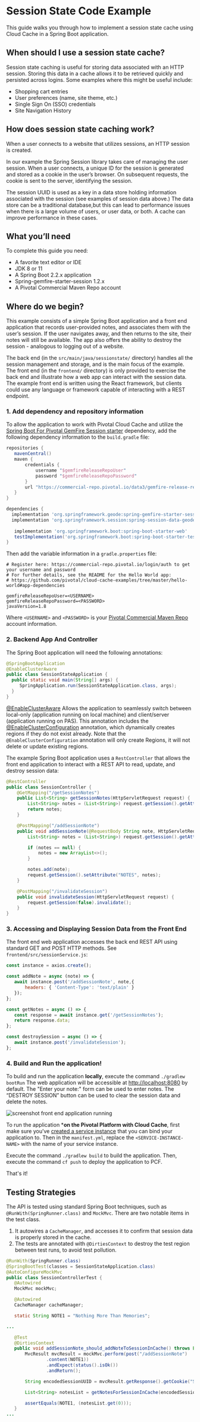 <!-- Copyright (C) 2019-Present Pivotal Software, Inc. All rights reserved.

This program and the accompanying materials are made available under the terms of the under the Apache License, Version
2.0 (the "License”); you may not use this file except in compliance with the License. You may obtain a copy of the
License at

http://www.apache.org/licenses/LICENSE-2.0

Unless required by applicable law or agreed to in writing, software distributed under the License is distributed on an
"AS IS" BASIS, WITHOUT WARRANTIES OR CONDITIONS OF ANY KIND, either express or implied. See the License for the specific
language governing permissions and limitations under the License. -->
 
# Session State Code Example

This guide walks you through how to implement a session state cache using Cloud Cache in a Spring Boot application.

## When should I use a session state cache?

Session state caching is useful for storing data associated with an HTTP session.  Storing this data in a cache allows
it to  be retrieved quickly and persisted across logins. Some examples where this might be useful include:

- Shopping cart entries
- User preferences (name, site theme, etc.) 
- Single Sign On (SSO) credentials
- Site Navigation History
    
## How does session state caching work?

When a user connects to a website that utilizes sessions, an HTTP session is created.

In our example the Spring Session library takes care of managing the user session.  When a user connects, a unique ID
for the session is generated and stored as a cookie in the user’s browser. On subsequent requests, the cookie is sent
to the server, identifying the session.	

The session UUID is used as a key in a data store holding information associated with the session (see examples of
session data above.) The data store can be a traditional database,but this can lead to performance issues when there is
a large volume of users, or user data, or both. A cache can improve performance in these cases.

## What you’ll need

To complete this guide you need:
- A favorite text editor or IDE
- JDK 8 or 11
- A Spring Boot 2.2.x application
- Spring-gemfire-starter-session 1.2.x 
- A Pivotal Commercial Maven Repo account


## Where do we begin?

This example consists of a simple Spring Boot application and a front end application that records user-provided notes,
and associates them with the user’s session. If the user navigates away, and then returns to the site, their notes will
still be available. The app also offers the ability to destroy the session - analogous to logging out of a website.

The back end (in the `src/main/java/sessionstate/` directory) handles all the session management and storage, and is the
main focus of the example. The front end (in the `frontend/` directory) is only provided to exercise the back end and
illustrate how a web app can interact with the session data. The example front end is written using the React framework,
but clients could use any language or framework capable of interacting with a REST endpoint.


### 1. Add dependency and repository information

To allow the application to work with Pivotal Cloud Cache and utilize the [Spring Boot For Pivotal GemFire Session
starter](https://docs.spring.io/spring-boot-data-geode-build/1.2.x-SNAPSHOT/reference/html5/#geode-session) dependency,
add the following dependency information to the `build.gradle` file: 

```groovy
repositories {
   mavenCentral()
   maven {
       credentials {
           username "$gemfireReleaseRepoUser"
           password "$gemfireReleaseRepoPassword"
       }
       url "https://commercial-repo.pivotal.io/data3/gemfire-release-repo/gemfire"
   }
}

dependencies {
  implementation 'org.springframework.geode:spring-gemfire-starter-session:1.2.2.RELEASE'
  implementation 'org.springframework.session:spring-session-data-geode:2.2.1.RELEASE'
  
   implementation 'org.springframework.boot:spring-boot-starter-web'
   testImplementation('org.springframework.boot:spring-boot-starter-test')
}
```

Then add the variable information in a `gradle.properties` file:
```properties
# Register here: https://commercial-repo.pivotal.io/login/auth to get your username and password
# For further details, see the README for the Hello World app:
# https://github.com/pivotal/cloud-cache-examples/tree/master/hello-world#app-dependencies

gemfireReleaseRepoUser=<USERNAME>
gemfireReleaseRepoPassword=<PASSWORD>
javaVersion=1.8
```
Where `<USERNAME>` and `<PASSWORD>` is your [Pivotal Commercial Maven Repo](https://commercial-repo.pivotal.io/login/auth)
account information.

### 2. Backend App And Controller

The Spring Boot application will need the following annotations:

```java
@SpringBootApplication
@EnableClusterAware
public class SessionStateApplication {
  public static void main(String[] args) {
     SpringApplication.run(SessionStateApplication.class, args);
  }
}
```

[@EnableClusterAware](https://docs.spring.io/autorepo/docs/spring-boot-data-geode-build/current/reference/html5/#geode-configuration-declarative-annotations-productivity-enableclusteraware)
Allows the application to seamlessly switch between local-only (application running on local machine) and client/server
(application running on PAS).  This annotation includes the [@EnableClusterConfiguration](https://docs.spring.io/autorepo/docs/spring-boot-data-geode-build/current/reference/html5/#geode-configuration-declarative-annotations-productivity-enableclusteraware)
annotation, which dynamically creates regions if they do not exist already. Note that the `@EnableClusterConfiguration`
annotation will only create Regions, it will not delete or update existing regions.

The example Spring Boot application uses a `RestController` that allows the front end application to interact with a REST API to read, update, and destroy session data:

```java
@RestController
public class SessionController {
    @GetMapping("/getSessionNotes")
    public List<String> getSessionNotes(HttpServletRequest request) {
        List<String> notes = (List<String>) request.getSession().getAttribute("NOTES");
        return notes;
    }

    @PostMapping("/addSessionNote")
    public void addSessionNote(@RequestBody String note, HttpServletRequest request) {
        List<String> notes = (List<String>) request.getSession().getAttribute("NOTES");

        if (notes == null) {
            notes = new ArrayList<>();
        }

        notes.add(note);
        request.getSession().setAttribute("NOTES", notes);
    }

    @PostMapping("/invalidateSession")
    public void invalidateSession(HttpServletRequest request) {
        request.getSession(false).invalidate();
    }
}
```

### 3. Accessing and Displaying Session Data from the Front End 

The front end web application accesses the back end REST API using standard GET and POST HTTP methods. See
`frontend/src/sessionService.js`:

```javascript
const instance = axios.create();

const addNote = async (note) => {
   await instance.post('/addSessionNote', note,{
       headers: { 'Content-Type': 'text/plain' }
   });
};

const getNotes = async () => {
   const response = await instance.get('/getSessionNotes');
   return response.data;
};

const destroySession = async () => {
   await instance.post('/invalidateSession');
};
```

### 4. Build and Run the application!

To build and run the application **locally**, execute the command `./gradlew bootRun` The web application will be
accessible at [http://localhost:8080](http://localhost:8080) by default. The "Enter your note:" form can be
used to enter notes. The “DESTROY SESSION” button can be used to clear the session data and delete the notes.

![screenshot front end application running](frontEndScreenShot.png)

To run the application ***on the Pivotal Platform with Cloud Cache**, first make sure you’ve [created a service
instance](https://docs.pivotal.io/cloud-cache-dev/get-started#test-pas) that you can bind your application to. Then
in the `manifest.yml`, replace the `<SERVICE-INSTANCE-NAME>` with the name of your service instance. 

Execute the command `./gradlew build` to build the application. Then, execute the command `cf push` to deploy the
application to PCF.

That's it!

## Testing Strategies

The API is tested using standard Spring Boot techniques, such as `@RunWith(SpringRunner.class)` and `MockMvc`. There are
two notable items in the test class.

1. It autowires a `CacheManager`, and accesses it to confirm that session data is properly stored in the cache.
2. The tests are annotated with `@DirtiesContext` to destroy the test region between test runs, to avoid test pollution.

```java
@RunWith(SpringRunner.class)
@SpringBootTest(classes = SessionStateApplication.class)
@AutoConfigureMockMvc
public class SessionControllerTest {
   @Autowired
   MockMvc mockMvc;

   @Autowired
   CacheManager cacheManager;

   static String NOTE1 = "Nothing More Than Memories";

...

   @Test
   @DirtiesContext
   public void addSessionNote_should_addNoteToSessionInCache() throws Exception {
       MvcResult mvcResult = mockMvc.perform(post("/addSessionNote")
               .content(NOTE1))
               .andExpect(status().isOk())
               .andReturn();

       String encodedSessionUUID = mvcResult.getResponse().getCookie("SESSION").getValue();

       List<String> notesList = getNotesForSessionInCache(encodedSessionUUID);

       assertEquals(NOTE1, (notesList.get(0)));
   }
...
```